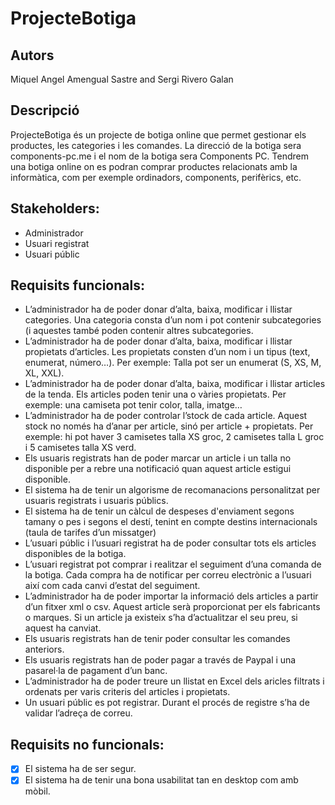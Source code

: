 # ProjecteBotiga

## Autors
Miquel Angel Amengual Sastre and Sergi Rivero Galan 

## Descripció

ProjecteBotiga és un projecte de botiga online que permet gestionar els productes, les categories i les comandes.
La direcció de la botiga sera components-pc.me i el nom de la botiga sera Components PC. Tendrem una botiga online on es podran comprar productes relacionats amb la informàtica, com per exemple ordinadors, components, perifèrics, etc. 

## Stakeholders:
- Administrador
- Usuari registrat
- Usuari públic

## Requisits funcionals:

- L’administrador ha de poder donar d’alta, baixa, modificar i llistar categories. Una categoria consta d’un nom i pot contenir subcategories (i aquestes també poden contenir altres subcategories.
- L’administrador ha de poder donar d’alta, baixa, modificar i llistar propietats d’articles. Les propietats consten d’un nom i un tipus (text, enumerat, número…). Per exemple: Talla pot ser un enumerat (S, XS, M, XL, XXL).
- L’administrador ha de poder donar d’alta, baixa, modificar i llistar articles de la tenda. Els articles poden tenir una o vàries propietats. Per exemple: una camiseta pot tenir color, talla, imatge…
- L’administrador ha de poder controlar l’stock de cada article. Aquest stock no només ha d’anar per article, sinó per article + propietats. Per exemple: hi pot haver 3 camisetes talla XS groc, 2 camisetes talla L groc i 5 camisetes talla XS verd.
- Els usuaris registrats han de poder marcar un article i un talla no disponible per a rebre una notificació quan aquest article estigui disponible.
- El sistema ha de tenir un algorisme de recomanacions personalitzat per usuaris registrats i usuaris públics.
- El sistema ha de tenir un càlcul de despeses d'enviament segons tamany o pes i segons el destí, tenint en compte destins internacionals (taula de tarifes d’un missatger)
- L’usuari públic i l’usuari registrat ha de poder consultar tots els articles disponibles de la botiga.
- L’usuari registrat pot comprar i realitzar el seguiment d’una comanda de la botiga. Cada compra ha de notificar per correu electrònic a l’usuari així com cada canvi d’estat del seguiment.
- L’administrador ha de poder importar la informació dels articles a partir d’un fitxer xml o csv. Aquest article serà proporcionat per els fabricants o marques. Si un article ja existeix s’ha d’actualitzar el seu preu, si aquest ha canviat.
- Els usuaris registrats han de tenir poder consultar les comandes anteriors.
- Els usuaris registrats han de poder pagar a través de Paypal i una pasarel·la de pagament d’un banc.
- L’administrador ha de poder treure un llistat en Excel dels aricles filtrats i ordenats per varis criteris del articles i propietats.
-  Un usuari públic es pot registrar. Durant el procés de registre s’ha de validar l’adreça de correu.
## Requisits no funcionals:
- [x] El sistema ha de ser segur.
- [x] El sistema ha de tenir una bona usabilitat tan en desktop com amb mòbil.

